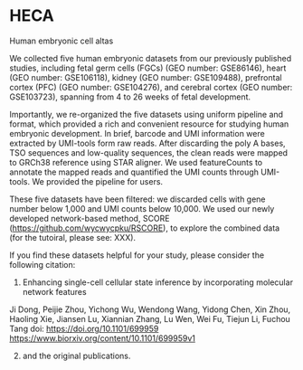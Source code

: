 # HECA
Human embryonic cell altas

We collected five human embryonic datasets from our previously published studies, including fetal germ cells (FGCs) (GEO number: GSE86146), heart (GEO number: GSE106118), kidney (GEO number: GSE109488), prefrontal cortex (PFC) (GEO number: GSE104276), and cerebral cortex (GEO number: GSE103723), spanning from 4 to 26 weeks of fetal development.

Importantly, we re-organized the five datasets using uniform pipeline and format, which provided a rich and convenient resource for studying human embryonic development. In brief, barcode and UMI information were extracted by UMI-tools form raw reads. After discarding the poly A bases, TSO sequences and low-quality sequences, the clean reads were mapped to GRCh38 reference using STAR aligner. We used featureCounts to annotate the mapped reads and quantified the UMI counts through UMI-tools. We provided the pipeline for users.

These five datasets have been filtered: we discarded cells with gene number below 1,000 and UMI counts below 10,000. We used our newly developed network-based method, SCORE (https://github.com/wycwycpku/RSCORE), to explore the combined data (for the tutoiral, please see: XXX).

If you find these datasets helpful for your study, please consider the following citation:

1. Enhancing single-cell cellular state inference by incorporating molecular network features

Ji Dong, Peijie Zhou, Yichong Wu, Wendong Wang, Yidong Chen, Xin Zhou, Haoling Xie, Jiansen Lu, Xiannian Zhang, Lu Wen, Wei Fu, Tiejun Li, Fuchou Tang
doi: https://doi.org/10.1101/699959
https://www.biorxiv.org/content/10.1101/699959v1

2. and the original publications.
